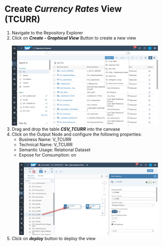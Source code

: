 # Create <i>Currency Rates</i> View (TCURR)

1. Navigate to the Repository Explorer
2. Click on <b><i>Create - Graphical View</i></b> Button to create a new view
  <br><br>![](/exercises/ex2/images/create_in_repository_explorer.png)
2. Drag and drop the table <b><i>CSV_TCURR</i></b> into the canvase
3. Click on the Output Node and configure the following properties:
    - Business Name: V_TCURR
    - Technical Name: V_TCURR
    - Semantic Usage: Relational Dataset
    - Expose for Consumption: on
  <br><br>![](../images/create_tcurr_04.png)
 4. Click on <b><i>deploy</i></b> button to deploy the view

